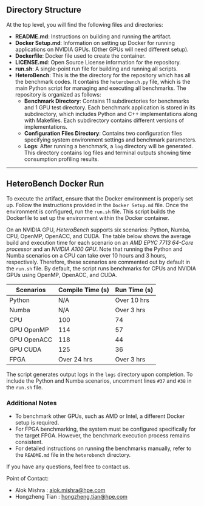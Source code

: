 ## Directory Structure

At the top level, you will find the following files and directories:

- **README.md**: Instructions on building and running the artifact.
- **Docker Setup.md**: Information on setting up Docker for running applications on NVIDIA GPUs. (Other GPUs will need different setup).
- **Dockerfile**: Docker file used to create the container.
- **LICENSE.md**: Open Source License information for the repository.
- **run.sh**: A single-point run file for building and running all scripts.
- **HeteroBench**: This is the the directory for the repository which has all the benchmark codes. It contains the `heterobench.py` file, which is the main Python script for managing and executing all benchmarks. The repository is organized as follows:
  - **Benchmark Directory**: Contains 11 subdirectories for benchmarks and 1 GPU test directory. Each benchmark application is stored in its subdirectory, which includes Python and C++ implementations along with Makefiles. Each subdirectory contains different versions of implementations.
  - **Configuration Files Directory**: Contains two configuration files specifying system environment settings and benchmark parameters.
  - **Logs**: After running a benchmark, a `log` directory will be generated. This directory contains log files and terminal outputs showing time consumption profiling results.

---

## HeteroBench Docker Run

To execute the artifact, ensure that the Docker environment is properly set up. Follow the instructions provided in the `Docker Setup.md` file. Once the environment is configured, run the `run.sh` file. This script builds the Dockerfile to set up the environment within the Docker container.

On an NVIDIA GPU, *HeteroBench* supports six scenarios: Python, Numba, CPU, OpenMP, OpenACC, and CUDA. The table below shows the average build and execution time for each scenario on an *AMD EPYC 7713 64-Core processor* and an *NVIDIA A100 GPU*. Note that running the Python and Numba scenarios on a CPU can take over 10 hours and 3 hours, respectively. Therefore, these scenarios are commented out by default in the `run.sh` file. By default, the script runs benchmarks for CPUs and NVIDIA GPUs using OpenMP, OpenACC, and CUDA.

| **Scenarios**        | **Compile Time (s)** | **Run Time (s)**   |
|----------------------|----------------------|--------------------|
| Python               | N/A                  | Over 10 hrs        |
| Numba                | N/A                  | Over 3 hrs         |
| CPU                  | 100                  | 74                 |
| GPU OpenMP           | 114                  | 57                 |
| GPU OpenACC          | 118                  | 44                 |
| GPU CUDA             | 125                  | 36                 |
| FPGA                 | Over 24 hrs          | Over 3 hrs         |

The script generates output logs in the `logs` directory upon completion. To include the Python and Numba scenarios, uncomment lines `#37` and `#38` in the `run.sh` file.

### Additional Notes

- To benchmark other GPUs, such as AMD or Intel, a different Docker setup is required.
- For FPGA benchmarking, the system must be configured specifically for the target FPGA. However, the benchmark execution process remains consistent.
- For detailed instructions on running the benchmarks manually, refer to the `README.md` file in the `heterobench` directory.

If you have any questions, feel free to contact us.

Point of Contact:
- Alok Mishra : alok.mishra@hpe.com
- Hongzheng Tian : hongzheng.tian@hpe.com